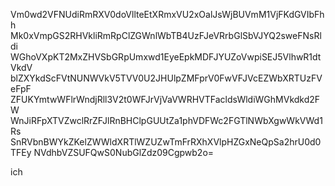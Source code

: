 Vm0wd2VFNUdiRmRXV0doVllteEtXRmxVU2xOalJsWjBUVmM1VjFKdGVIbFhh
Mk0xVmpGS2RHVkliRmRpClZGWnlWbTB4UzFJeVRrbGlSbVJYQ2sweFNsRldi
WGhoVXpKT2MxZHVSbGRpUmxwd1EyeEpkMDFJYUZoVwpiSEJ5VlhwR1dtVkdV
blZXYkdScFVtNUNWVkV5TVV0U2JHUlpZMFprV0FwVFJVcEZWbXRTUzFVeFpF
ZFUKYmtwWFlrWndjRll3V2t0WFJrVjVaVWRHVTFacldsWldiWGhMVkdkd2FW
WnJiRFpXTVZwclRrZFJlRnBHClpGUUtZa1phVDFWc2FGTlNWbXgwWkVWd1Rs
SnRVbnBWYkZKelZWWldXRTlWZUZwTmFrRXhXVlpHZGxNeQpSa2hrU0d0TFEy
NVdhbVZSUFQwS0NubGlZdz09Cgpwb2o=

ich